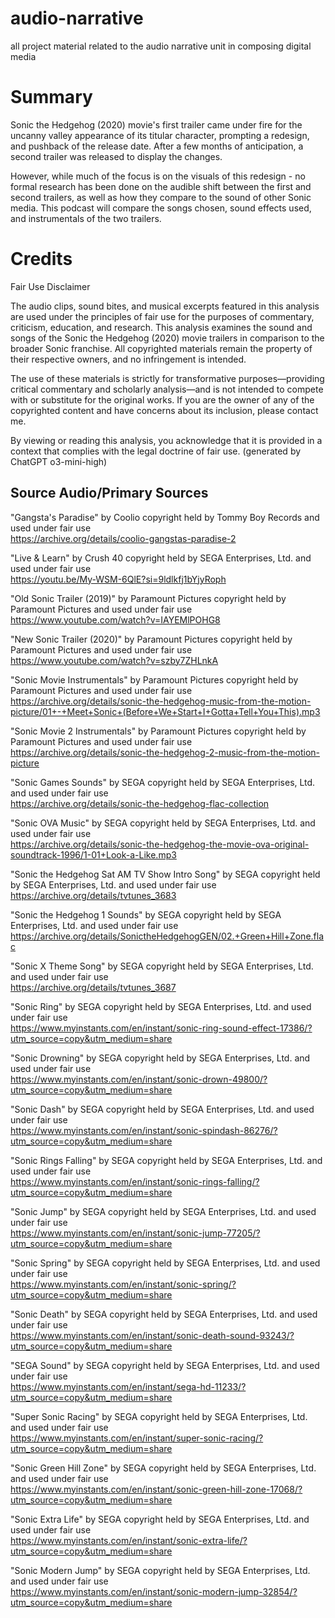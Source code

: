 # audio-narrative
 all project material related to the audio narrative unit in composing digital media


# Summary

Sonic the Hedgehog (2020) movie's first trailer came under fire for the uncanny valley appearance of its titular character, prompting a redesign, and pushback of the release date. After a few months of anticipation, a second trailer was released to display the changes.

However, while much of the focus is on the visuals of this redesign -  no formal research has been done on the audible shift between the first and second trailers, as well as how they compare to the sound of other Sonic media. This podcast will compare the songs chosen, sound effects used, and instrumentals of the two trailers.



# Credits

Fair Use Disclaimer

The audio clips, sound bites, and musical excerpts featured in this analysis are used under the principles of fair use for the purposes of commentary, criticism, education, and research. This analysis examines the sound and songs of the Sonic the Hedgehog (2020) movie trailers in comparison to the broader Sonic franchise. All copyrighted materials remain the property of their respective owners, and no infringement is intended.

The use of these materials is strictly for transformative purposes—providing critical commentary and scholarly analysis—and is not intended to compete with or substitute for the original works. If you are the owner of any of the copyrighted content and have concerns about its inclusion, please contact me.

By viewing or reading this analysis, you acknowledge that it is provided in a context that complies with the legal doctrine of fair use. (generated by ChatGPT o3-mini-high)


## Source Audio/Primary Sources

"Gangsta's Paradise" by Coolio copyright held by Tommy Boy Records and used under fair use  
https://archive.org/details/coolio-gangstas-paradise-2

"Live & Learn" by Crush 40 copyright held by SEGA Enterprises, Ltd. and used under fair use  
https://youtu.be/My-WSM-6QlE?si=9ldlkfj1bYjyRoph

"Old Sonic Trailer (2019)" by Paramount Pictures copyright held by Paramount Pictures and used under fair use  
https://www.youtube.com/watch?v=IAYEMlPOHG8

"New Sonic Trailer (2020)" by Paramount Pictures copyright held by Paramount Pictures and used under fair use  
https://www.youtube.com/watch?v=szby7ZHLnkA

"Sonic Movie Instrumentals" by Paramount Pictures copyright held by Paramount Pictures and used under fair use  
https://archive.org/details/sonic-the-hedgehog-music-from-the-motion-picture/01+-+Meet+Sonic+(Before+We+Start+I+Gotta+Tell+You+This).mp3

"Sonic Movie 2 Instrumentals" by Paramount Pictures copyright held by Paramount Pictures and used under fair use  
https://archive.org/details/sonic-the-hedgehog-2-music-from-the-motion-picture

"Sonic Games Sounds" by SEGA copyright held by SEGA Enterprises, Ltd. and used under fair use  
https://archive.org/details/sonic-the-hedgehog-flac-collection

"Sonic OVA Music" by SEGA copyright held by SEGA Enterprises, Ltd. and used under fair use  
https://archive.org/details/sonic-the-hedgehog-the-movie-ova-original-soundtrack-1996/1-01+Look-a-Like.mp3

"Sonic the Hedgehog Sat AM TV Show Intro Song" by SEGA copyright held by SEGA Enterprises, Ltd. and used under fair use  
https://archive.org/details/tvtunes_3683

"Sonic the Hedgehog 1 Sounds" by SEGA copyright held by SEGA Enterprises, Ltd. and used under fair use  
https://archive.org/details/SonictheHedgehogGEN/02.+Green+Hill+Zone.flac

"Sonic X Theme Song" by SEGA copyright held by SEGA Enterprises, Ltd. and used under fair use  
https://archive.org/details/tvtunes_3687

"Sonic Ring" by SEGA copyright held by SEGA Enterprises, Ltd. and used under fair use  
https://www.myinstants.com/en/instant/sonic-ring-sound-effect-17386/?utm_source=copy&utm_medium=share

"Sonic Drowning" by SEGA copyright held by SEGA Enterprises, Ltd. and used under fair use  
https://www.myinstants.com/en/instant/sonic-drown-49800/?utm_source=copy&utm_medium=share

"Sonic Dash" by SEGA copyright held by SEGA Enterprises, Ltd. and used under fair use  
https://www.myinstants.com/en/instant/sonic-spindash-86276/?utm_source=copy&utm_medium=share

"Sonic Rings Falling" by SEGA copyright held by SEGA Enterprises, Ltd. and used under fair use  
https://www.myinstants.com/en/instant/sonic-rings-falling/?utm_source=copy&utm_medium=share

"Sonic Jump" by SEGA copyright held by SEGA Enterprises, Ltd. and used under fair use  
https://www.myinstants.com/en/instant/sonic-jump-77205/?utm_source=copy&utm_medium=share

"Sonic Spring" by SEGA copyright held by SEGA Enterprises, Ltd. and used under fair use  
https://www.myinstants.com/en/instant/sonic-spring/?utm_source=copy&utm_medium=share

"Sonic Death" by SEGA copyright held by SEGA Enterprises, Ltd. and used under fair use  
https://www.myinstants.com/en/instant/sonic-death-sound-93243/?utm_source=copy&utm_medium=share

"SEGA Sound" by SEGA copyright held by SEGA Enterprises, Ltd. and used under fair use  
https://www.myinstants.com/en/instant/sega-hd-11233/?utm_source=copy&utm_medium=share

"Super Sonic Racing" by SEGA copyright held by SEGA Enterprises, Ltd. and used under fair use  
https://www.myinstants.com/en/instant/super-sonic-racing/?utm_source=copy&utm_medium=share

"Sonic Green Hill Zone" by SEGA copyright held by SEGA Enterprises, Ltd. and used under fair use  
https://www.myinstants.com/en/instant/sonic-green-hill-zone-17068/?utm_source=copy&utm_medium=share

"Sonic Extra Life" by SEGA copyright held by SEGA Enterprises, Ltd. and used under fair use  
https://www.myinstants.com/en/instant/sonic-extra-life/?utm_source=copy&utm_medium=share

"Sonic Modern Jump" by SEGA copyright held by SEGA Enterprises, Ltd. and used under fair use  
https://www.myinstants.com/en/instant/sonic-modern-jump-32854/?utm_source=copy&utm_medium=share
